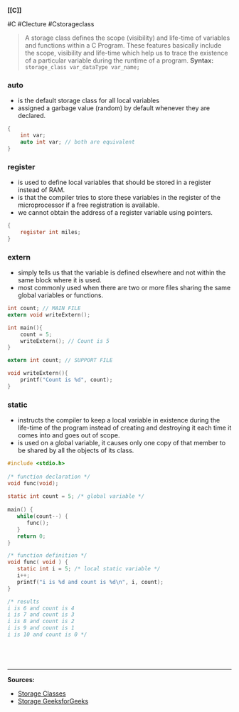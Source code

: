**[[C]]**

#C #Clecture #Cstorageclass

> A storage class defines the scope (visibility) and life-time of variables and functions within a C Program. These features basically include the scope, visibility and life-time which help us to trace the existence of a particular variable during the runtime of a program.
> **Syntax:** `storage_class var_dataType var_name;`

### auto
- is the default storage class for all local variables
- assigned a garbage value (random) by default whenever they are declared.
```C
{
	int var;
	auto int var; // both are equivalent
}
```

### register
-   is used to define local variables that should be stored in a register instead of RAM.
-   is that the compiler tries to store these variables in the register of the microprocessor if a free registration is available.
-   we cannot obtain the address of a register variable using pointers.
```C
{
	register int miles;
}
```

### extern
-   simply tells us that the variable is defined elsewhere and not within the same block where it is used.
-   most commonly used when there are two or more files sharing the same global variables or functions.
```C
int count; // MAIN FILE
extern void writeExtern();

int main(){
	count = 5;
	writeExtern(); // Count is 5
}
```
```C
extern int count; // SUPPORT FILE

void writeExtern(){
	printf("Count is %d", count);
}
```

### static
-   instructs the compiler to keep a local variable in existence during the life-time of the program instead of creating and destroying it each time it comes into and goes out of scope.
-   is used on a global variable, it causes only one copy of that member to be shared by all the objects of its class.
```C
#include <stdio.h>
 
/* function declaration */
void func(void);
 
static int count = 5; /* global variable */
 
main() {
   while(count--) {
      func();
   }
   return 0;
}

/* function definition */
void func( void ) {
   static int i = 5; /* local static variable */
   i++;
   printf("i is %d and count is %d\n", i, count);
}

/* results
i is 6 and count is 4
i is 7 and count is 3
i is 8 and count is 2
i is 9 and count is 1
i is 10 and count is 0 */
```

<br>

# 
---
**Sources:**
- [Storage Classes](https://www.tutorialspoint.com/cprogramming/c_storage_classes.htm)
- [Storage GeeksforGeeks](https://www.geeksforgeeks.org/storage-classes-in-c/)